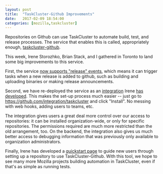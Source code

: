 ```yaml
---
layout: post
title:  "TaskCluster-Github Improvements"
date:   2017-02-09 18:54:00
categories: [mozilla,taskcluster]
---
```


Repositories on Github can use TaskCluster to automate build, test, and release
processes.  The service that enables this is called, appropriately enough,
[taskcluster-github](https://docs.taskcluster.net/manual/integrations/github).

This week, Irene Storozhko, Brian Stack, and I gathered in Toronto to land some
big improvements to this service.

First, the service [now supports "release"
events](https://medium.com/@bugzeeeeee/release-events-in-taskcluster-ad593a244e91),
which means it can trigger tasks when a new release is added to github, such as
building and uploading binaries or making release announcements.

Second, we have re-deployed the service as an
[integration](https://developer.github.com/early-access/integrations/) Irene
[has
developed](https://medium.com/@bugzeeeeee/taskcluster-github-bulletin-d827313686b7).
This makes the set-up process much easier -- just go to
https://github.com/integration/taskcluster and click "Install".  No messing
with web hooks, adding users to teams, etc.

The integration gives users a great deal more control over our access to
repositories: it can be installed organization-wide, or only for specific
repositories.  The permissions required are much more restricted than the old
arrangement, too.  On the backend, the integration also gives us much better
access to debugging information that was previously only available to
organization administrators.

Finally, Irene has developed a [quickstart
page](https://tools.taskcluster.net/quickstart/) to guide new users through
setting up a repository to use TaskCluster-Github.  With this tool, we hope to
see many more Mozilla projects building automation in TaskCluster, even if
that's as simple as running tests.
